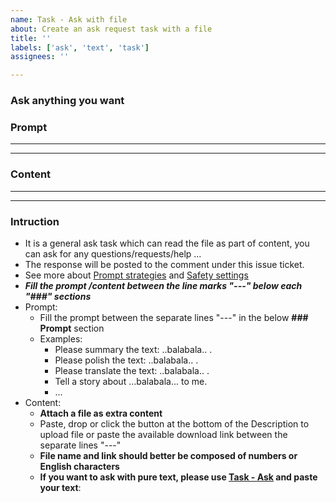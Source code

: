 ```yaml
---
name: Task - Ask with file
about: Create an ask request task with a file
title: ''
labels: ['ask', 'text', 'task']
assignees: ''

---
```

<!-- Please just fill the below task information as follows and DO NOT remove any text of this Description template -->

### Ask anything you want

### Prompt

-------------------------------------------------------------------------------



-------------------------------------------------------------------------------

### Content

-------------------------------------------------------------------------------



-------------------------------------------------------------------------------

### Intruction

- It is a general ask task which can read the file as part of content, you can ask for any questions/requests/help ...
- The response will be posted to the comment under this issue ticket.
- See more about [Prompt strategies](https://ai.google.dev/docs/prompt_best_practices#experiment-with-different-parameter-values) and [Safety settings](https://ai.google.dev/docs/safety_setting_gemini)
- ***Fill the prompt /content between the line marks "---" below each "###" sections***
- Prompt:
  - Fill the prompt between the separate lines "---" in the below **### Prompt** section
  - Examples:
    - Please summary the text: ..balabala.. .
    - Please polish the text: ..balabala.. .
    - Please translate the text: ..balabala.. .
    - Tell a story about ...balabala... to me.
    - ...
- Content:
  - **Attach a file as extra content**
  - Paste, drop or click the button at the bottom of the Description to upload file or paste the available download link between the separate lines "---"
  - **File name and link should better be composed of numbers or English characters**
  - **If you want to ask with pure text, please use [Task - Ask](https://github.com/xwnb/GitGeminiHub/issues/new?assignees=&labels=ask%2Ctask&projects=&template=task_simple_ask.md&title=) and paste your text**:

<!--
### Setting

Here is the generation configuration and safety setting about Gemini, you can modify them according to your needs.
- [Safety settings](https://ai.google.dev/docs/safety_setting_gemini)

-------------------------------------------------------------------------------
	{
	  "model_name": "gemini-pro",
	  "generation_configuration":
	  {
	    "temperature": 0.9,
	    "top_p": 1.0,
	    "top_k": 1,
	    "max_output_tokens": 2048
	  },
	  "safety_setting":
	  {
	    "harassment": "BLOCK_MEDIUM_AND_ABOVE",
	    "hate_speech": "BLOCK_MEDIUM_AND_ABOVE",
	    "sexually_explicit": "BLOCK_MEDIUM_AND_ABOVE",
	    "dangerous_content": "BLOCK_MEDIUM_AND_ABOVE"
	  }
	}
-------------------------------------------------------------------------------
-->
